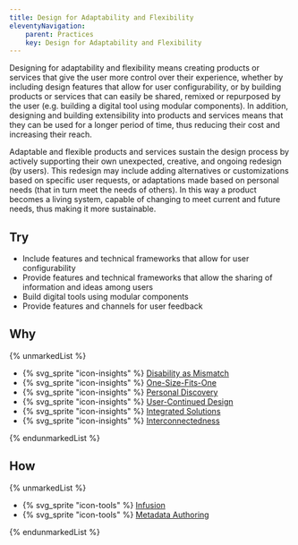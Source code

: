 ```yaml
---
title: Design for Adaptability and Flexibility
eleventyNavigation:
    parent: Practices
    key: Design for Adaptability and Flexibility
---
```


Designing for adaptability and flexibility means creating products or services that give the user more control over
their experience, whether by including design features that allow for user configurability, or by building products or
services that can easily be shared, remixed or repurposed by the user (e.g. building a digital tool using modular
components). In addition, designing and building extensibility into products and services means that they can be used
for a longer period of time, thus reducing their cost and increasing their reach.

Adaptable and flexible products and services sustain the design process by actively supporting their own unexpected,
creative, and ongoing redesign (by users). This redesign may include adding alternatives or customizations based on
specific user requests, or adaptations made based on personal needs (that in turn meet the needs of others). In this way
a product becomes a living system, capable of changing to meet current and future needs, thus making it more
sustainable.

## Try

* Include features and technical frameworks that allow for user configurability
* Provide features and technical frameworks that allow the sharing of information and ideas among users
* Build digital tools using modular components
* Provide features and channels for user feedback

## Why

{% unmarkedList %}

* {% svg_sprite "icon-insights" %} [Disability as Mismatch](../../insights/disability-as-mismatch/)
* {% svg_sprite "icon-insights" %} [One-Size-Fits-One](../../insights/one-size-fits-one/)
* {% svg_sprite "icon-insights" %} [Personal Discovery](../../insights/personal-discovery/)
* {% svg_sprite "icon-insights" %} [User-Continued Design](../../insights/user-continued-design/)
* {% svg_sprite "icon-insights" %} [Integrated Solutions](../../insights/integrated-solutions/)
* {% svg_sprite "icon-insights" %} [Interconnectedness](../../insights/interconnectedness/)

{% endunmarkedList %}

## How

{% unmarkedList %}

* {% svg_sprite "icon-tools" %} [Infusion](../../tools/infusion/)
* {% svg_sprite "icon-tools" %} [Metadata Authoring](../../tools/metadata-authoring/)

{% endunmarkedList %}
